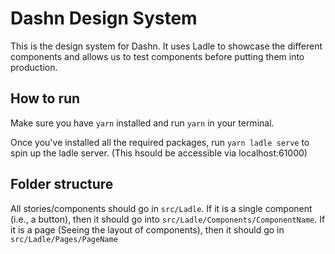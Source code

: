 # Dashn Design System

This is the design system for Dashn. It uses Ladle to showcase the different components and allows us to test components before putting them into production. 

## How to run

Make sure you have `yarn` installed and run `yarn` in your terminal. 

Once you've installed all the required packages, run `yarn ladle serve` to spin up the ladle server. (This hsould be accessible via localhost:61000)

## Folder structure

All stories/components should go in `src/Ladle`. If it is a single component (i.e., a button), then it should go into `src/Ladle/Components/ComponentName`. If it is a page (Seeing the layout of components), then it should go in `src/Ladle/Pages/PageName`
